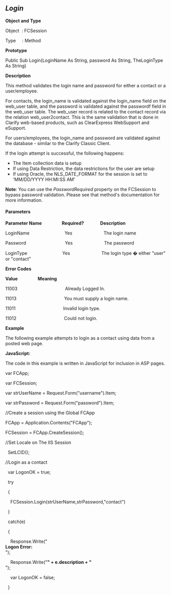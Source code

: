 _Login_
-------

**Object and Type**

Object  : FCSession

Type     : Method

**Prototype**

Public Sub Login(LoginName As String, password As String, TheLoginType As String)

**Description**

This method validates the login name and password for either a contact or a user/employee.

For contacts, the login_name is validated against the login_name field on the web_user table, and the password is validated against the passwordf field in the web_user table. The web_user record is related to the contact record via the relation web_user2contact. This is the same validation that is done in Clarify web-based products, such as ClearExpress WebSupport and eSupport.

For users/employees, the login_name and password are validated against the database - similar to the Clarify Classic Client.

If the login attempt is successful, the following happens:

*  The Item collection data is setup
*  If using Data Restriction, the data restrictions for the user are setup
*  If using Oracle, the NLS_DATE_FORMAT for the session is set to 'MM/DD/YYYY HH:MI:SS AM'

**Note**: You can use the _PasswordRequired_ property on the FCSession to bypass password validation. Please see that method's documentation for more information.

#### Parameters
**Parameter Name**                **Required?**             **Description**

LoginName                            Yes                         The login name

Password                               Yes                         The password

LoginType                            Yes                         The login type � either "user" or "contact"                                                                   

**Error Codes**

**Value**                **Meaning**

11003                                      Already Logged In.

11013                                      You must supply a login name.

11011                                      Invalid login type.

11012                                      Could not login.

**Example**

The following example attempts to login as a contact using data from a posted web page.

**JavaScript:**

The code in this example is written in JavaScript for inclusion in ASP pages.

var FCApp;

var FCSession;

var strUserName = Request.Form("username").Item;

var strPassword = Request.Form("password").Item;

//Create a session using the Global FCApp

 FCApp = Application.Contents("FCApp");

 FCSession = FCApp.CreateSession();

//Set Locale on The IIS Session

  SetLCID();

//Login as a contact

  var LogonOK = true;

  try

  {

    FCSession.Login(strUserName,strPassword,"contact")

  }

  catch(e)

  {

    Response.Write("<BR><B>Logon Error:</B><BR>");

    Response.Write("<B>" + e.description + "</B><BR>");

    var LogonOK = false;

  }